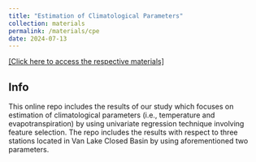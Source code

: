 ```yaml
---
title: "Estimation of Climatological Parameters"
collection: materials
permalink: /materials/cpe
date: 2024-07-13
---
```

[[Click here to access the respective materials]](https://www.dropbox.com/sh/uc2cz1xpud9ted3/AAD8UAQgMi9L3SgKu7SoIZ-ya?dl=0)

## Info

This online repo includes the results of our study which focuses on estimation of climatological parameters (i.e., temperature and evapotranspiration) by using univariate regression technique involving feature selection.
The repo includes the results with respect to three stations located in Van Lake Closed Basin by using aforementioned two parameters. 

